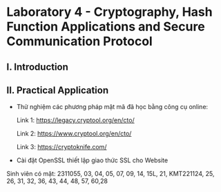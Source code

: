 
# Laboratory 4 - Cryptography, Hash Function Applications and Secure Communication Protocol
## I. Introduction


## II. Practical Application
- Thử nghiệm các phương pháp mật mã đã học bằng công cụ online:

  Link 1: https://legacy.cryptool.org/en/cto/

  Link 2: https://www.cryptool.org/en/cto/

  Link 3: https://cryptoknife.com/

- Cài đặt OpenSSL thiết lập giao thức SSL cho Website

  
 Sinh viên có mặt: 2311055, 03, 04, 05, 07, 09, 14, 15L, 21, KMT221124, 25, 26, 31, 32, 36, 43, 44, 48, 57, 60,28
  
